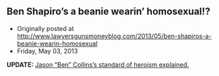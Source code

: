 ## Ben Shapiro’s a beanie wearin’ homosexual!?

 * Originally posted at http://www.lawyersgunsmoneyblog.com/2013/05/ben-shapiros-a-beanie-wearin-homosexual
 * Friday, May 03, 2013

**UPDATE:** [Jason “Ben” Collins’s standard of heroism explained.](http://publicshaming.tumblr.com/post/49213747871/hack-journalist-heroically-explains-who-is-isnt-a)